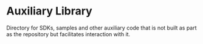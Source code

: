 # Auxiliary Library

Directory for SDKs, samples and other auxiliary code that is not built as part as the repository but facilitates interaction with it.
